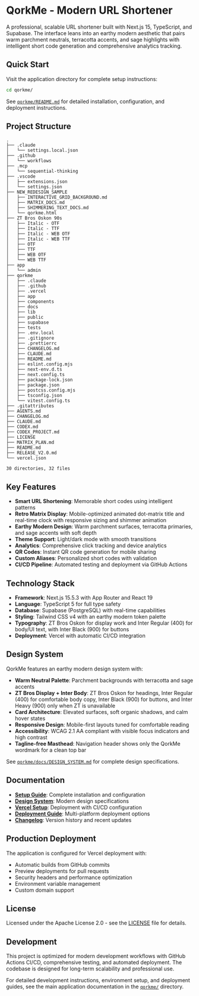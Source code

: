 # QorkMe - Modern URL Shortener

A professional, scalable URL shortener built with Next.js 15, TypeScript, and Supabase. The interface leans into an earthy modern aesthetic that pairs warm parchment neutrals, terracotta accents, and sage highlights with intelligent short code generation and comprehensive analytics tracking.

## Quick Start

Visit the application directory for complete setup instructions:

```bash
cd qorkme/
```

See [`qorkme/README.md`](qorkme/README.md) for detailed installation, configuration, and deployment instructions.

## Project Structure

```
.
├── .claude
│   └── settings.local.json
├── .github
│   └── workflows
├── .mcp
│   └── sequential-thinking
├── .vscode
│   ├── extensions.json
│   └── settings.json
├── NEW_REDESIGN_SAMPLE
│   ├── INTERACTIVE_GRID_BACKGROUND.md
│   ├── MATRIX_DOCS.md
│   ├── SHIMMERING_TEXT_DOCS.md
│   └── qorkme.html
├── ZT Bros Oskon 90s
│   ├── Italic - OTF
│   ├── Italic - TTF
│   ├── Italic - WEB OTF
│   ├── Italic - WEB TTF
│   ├── OTF
│   ├── TTF
│   ├── WEB OTF
│   └── WEB TTF
├── app
│   └── admin
├── qorkme
│   ├── .claude
│   ├── .github
│   ├── .vercel
│   ├── app
│   ├── components
│   ├── docs
│   ├── lib
│   ├── public
│   ├── supabase
│   ├── tests
│   ├── .env.local
│   ├── .gitignore
│   ├── .prettierrc
│   ├── CHANGELOG.md
│   ├── CLAUDE.md
│   ├── README.md
│   ├── eslint.config.mjs
│   ├── next-env.d.ts
│   ├── next.config.ts
│   ├── package-lock.json
│   ├── package.json
│   ├── postcss.config.mjs
│   ├── tsconfig.json
│   └── vitest.config.ts
├── .gitattributes
├── AGENTS.md
├── CHANGELOG.md
├── CLAUDE.md
├── CODEX.md
├── CODEX_PROJECT.md
├── LICENSE
├── MATRIX_PLAN.md
├── README.md
├── RELEASE_V2.0.md
└── vercel.json

30 directories, 32 files
```

## Key Features

- **Smart URL Shortening**: Memorable short codes using intelligent patterns
- **Retro Matrix Display**: Mobile-optimized animated dot-matrix title and real-time clock with responsive sizing and shimmer animation
- **Earthy Modern Design**: Warm parchment surfaces, terracotta primaries, and sage accents with soft depth
- **Theme Support**: Light/dark mode with smooth transitions
- **Analytics**: Comprehensive click tracking and device analytics
- **QR Codes**: Instant QR code generation for mobile sharing
- **Custom Aliases**: Personalized short codes with validation
- **CI/CD Pipeline**: Automated testing and deployment via GitHub Actions

## Technology Stack

- **Framework**: Next.js 15.5.3 with App Router and React 19
- **Language**: TypeScript 5 for full type safety
- **Database**: Supabase (PostgreSQL) with real-time capabilities
- **Styling**: Tailwind CSS v4 with an earthy modern token palette
- **Typography**: ZT Bros Oskon for display work and Inter Regular (400) for body/UI text, with Inter Black (900) for buttons
- **Deployment**: Vercel with automatic CI/CD integration

## Design System

QorkMe features an earthy modern design system with:

- **Warm Neutral Palette**: Parchment backgrounds with terracotta and sage accents
- **ZT Bros Display + Inter Body**: ZT Bros Oskon for headings, Inter Regular (400) for comfortable body copy, Inter Black (900) for buttons, and Inter Heavy (900) only when ZT is unavailable
- **Card Architecture**: Elevated surfaces, soft organic shadows, and calm hover states
- **Responsive Design**: Mobile-first layouts tuned for comfortable reading
- **Accessibility**: WCAG 2.1 AA compliant with visible focus indicators and high contrast
- **Tagline-free Masthead**: Navigation header shows only the QorkMe wordmark for a clean top bar

See [`qorkme/docs/DESIGN_SYSTEM.md`](qorkme/docs/DESIGN_SYSTEM.md) for complete design specifications.

## Documentation

- **[Setup Guide](qorkme/README.md)**: Complete installation and configuration
- **[Design System](qorkme/docs/DESIGN_SYSTEM.md)**: Modern design specifications
- **[Vercel Setup](qorkme/docs/VERCEL_SETUP.md)**: Deployment with CI/CD configuration
- **[Deployment Guide](qorkme/docs/DEPLOYMENT.md)**: Multi-platform deployment options
- **[Changelog](qorkme/CHANGELOG.md)**: Version history and recent updates

## Production Deployment

The application is configured for Vercel deployment with:

- Automatic builds from GitHub commits
- Preview deployments for pull requests
- Security headers and performance optimization
- Environment variable management
- Custom domain support

## License

Licensed under the Apache License 2.0 - see the [LICENSE](LICENSE) file for details.

## Development

This project is optimized for modern development workflows with GitHub Actions CI/CD, comprehensive testing, and automated deployment. The codebase is designed for long-term scalability and professional use.

For detailed development instructions, environment setup, and deployment guides, see the main application documentation in the [`qorkme/`](qorkme/) directory.
